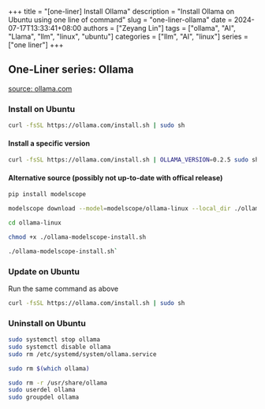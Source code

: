 +++
title = "[one-liner] Install Ollama"
description = "Install Ollama on Ubuntu using one line of command"
slug = "one-liner-ollama"
date = 2024-07-17T13:33:41+08:00
authors = ["Zeyang Lin"]
tags = ["ollama", "AI", "Llama", "llm", "linux", "ubuntu"]
categories = ["llm", "AI", "linux"]
series = ["one liner"]
+++

## One-Liner series: Ollama

[source: ollama.com](https://ollama.com/download)

### Install on Ubuntu

```bash
curl -fsSL https://ollama.com/install.sh | sudo sh
```

#### Install a specific version

```bash
curl -fsSL https://ollama.com/install.sh | OLLAMA_VERSION=0.2.5 sudo sh
```

#### Alternative source (possibly not up-to-date with offical release)

```bash
pip install modelscope

modelscope download --model=modelscope/ollama-linux --local_dir ./ollama-linux

cd ollama-linux

chmod +x ./ollama-modelscope-install.sh

./ollama-modelscope-install.sh`
```

### Update on Ubuntu

Run the same command as above

```bash
curl -fsSL https://ollama.com/install.sh | sudo sh
```

### Uninstall on Ubuntu

```bash
sudo systemctl stop ollama
sudo systemctl disable ollama
sudo rm /etc/systemd/system/ollama.service

sudo rm $(which ollama)

sudo rm -r /usr/share/ollama
sudo userdel ollama
sudo groupdel ollama
```

